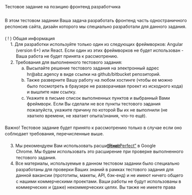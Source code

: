 


<div style="position:absolute;left:72.00px;top:106.00px" class="cls_005"><span class="cls_005">Тестовое задание на позицию фронтенд разработчика</span></div>
<div style="position:absolute;left:72.00px;top:151.01px" class="cls_007"><span class="cls_007">В этом тестовом задании Ваша задача разработать фронтенд часть одностраничного</span></div>
<div style="position:absolute;left:72.00px;top:170.51px" class="cls_007"><span class="cls_007">респонсив сайта, дизайн которого мы специально разработали для данного задания.</span></div>
<div style="position:absolute;left:72.00px;top:209.51px" class="cls_009"><span class="cls_009">( ! ) </span><span class="cls_008">Общая информация</span></div>
<div style="position:absolute;left:90.00px;top:229.01px" class="cls_007"><span class="cls_007">1.  Для разработки используйте </span><span class="cls_008">только</span><span class="cls_007"> один из следующих фреймворков: Angular</span></div>
<div style="position:absolute;left:108.00px;top:248.51px" class="cls_007"><span class="cls_007">(</span><span class="cls_010">version </span><span class="cls_007">6+) или React. Если один из этих фреймворков не будет использован -</span></div>
<div style="position:absolute;left:108.00px;top:268.01px" class="cls_007"><span class="cls_007">Ваша работа </span><span class="cls_008">не будет принята</span><span class="cls_007"> к рассмотрению.</span></div>
<div style="position:absolute;left:90.00px;top:287.51px" class="cls_007"><span class="cls_007">2.  Требования для выполненного тестового задания:</span></div>
<div style="position:absolute;left:126.00px;top:307.01px" class="cls_007"><span class="cls_007">a.  Высылайте   решение   тестового   задания   на   электронный   адрес</span></div>
<div style="position:absolute;left:144.00px;top:326.51px" class="cls_008"><span class="cls_008">hr@abz.agency</span><span class="cls_007"> в виде ссылки на  github/bitbucket репозиторий.</span></div>
<div style="position:absolute;left:126.00px;top:346.01px" class="cls_007"><span class="cls_007">b.  Также разверните Вашу работу на любом хостинге (чтобы ее можно</span></div>
<div style="position:absolute;left:144.00px;top:365.51px" class="cls_007"><span class="cls_007">было посмотреть в браузере не разворачивая проект из исходного кода)</span></div>
<div style="position:absolute;left:144.00px;top:385.01px" class="cls_007"><span class="cls_007">и вышлите нам ссылку.</span></div>
<div style="position:absolute;left:126.00px;top:404.51px" class="cls_007"><span class="cls_007">c.  Укажите в письме список выполненных пунктов и выбранный Вами</span></div>
<div style="position:absolute;left:144.00px;top:424.01px" class="cls_007"><span class="cls_007">фреймворк.  Если  Вы  сделали  не  все  пункты  тестового  задания</span></div>
<div style="position:absolute;left:534.00px;top:424.01px" class="cls_007"><span class="cls_007">-</span></div>
<div style="position:absolute;left:144.00px;top:443.51px" class="cls_007"><span class="cls_007">пожалуйста,  укажите  причину  по  которой Вы их не выполнили (не</span></div>
<div style="position:absolute;left:144.00px;top:463.01px" class="cls_007"><span class="cls_007">хватило времени, не хватает опыта/знания, что-то ещё).</span></div>
<div style="position:absolute;left:72.00px;top:502.01px" class="cls_011"><span class="cls_011">Важно!</span><span class="cls_012"> Тестовое задание будет принято к рассмотрению только в случае если оно</span></div>
<div style="position:absolute;left:72.00px;top:521.51px" class="cls_012"><span class="cls_012">соблюдает требования, перечисленные выше.</span></div>
<div style="position:absolute;left:90.00px;top:560.51px" class="cls_007"><span class="cls_007">3.  Мы  рекомендуем  Вам  использовать  расширение</span></div>
<div style="position:absolute;left:404.45px;top:560.51px" class="cls_014"><span class="cls_014"> </span><a href="https://chrome.google.com/webstore/detail/perfectpixel-by-welldonec/dkaagdgjmgdmbnecmcefdhjekcoceebi">“Pixel  Perfect”</a> <span class="cls_007">  в  Google</span></div>
<div style="position:absolute;left:108.00px;top:580.01px" class="cls_007"><span class="cls_007">Chrome. Мы будем использовать это расширение при проверке выполненного</span></div>
<div style="position:absolute;left:108.00px;top:599.51px" class="cls_007"><span class="cls_007">тестового задания.</span></div>
<div style="position:absolute;left:90.00px;top:619.01px" class="cls_007"><span class="cls_007">4.  Все материалы, используемые в данном тестовом задании было специально</span></div>
<div style="position:absolute;left:108.00px;top:638.51px" class="cls_007"><span class="cls_007">разработаны для проверки Ваших знаний в рамках тестового задания для</span></div>
<div style="position:absolute;left:108.00px;top:658.01px" class="cls_007"><span class="cls_007">данной вакансии (прототипы, макеты, API, бэк-енд) и не имеют ничего общего</span></div>
<div style="position:absolute;left:108.00px;top:677.51px" class="cls_007"><span class="cls_007">с нашими коммерческими проектами. Ваши работы не будут использованы в</span></div>
<div style="position:absolute;left:108.00px;top:697.01px" class="cls_007"><span class="cls_007">коммерческих и (даже) некоммерческих целях. Вы также не имеете права</span></div>

